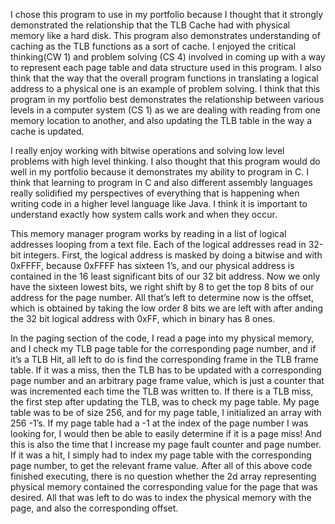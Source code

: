 
I chose this program to use in my portfolio because I thought that it strongly demonstrated the relationship that the TLB Cache had with physical memory like a hard disk. This program also demonstrates understanding of caching as the TLB functions as a sort of cache. I enjoyed the critical thinking(CW 1) and problem solving (CS 4) involved in coming up with a way to represent each page table and data structure used in this program. I also think that the way that the overall program functions in translating a logical address to a physical one is an example of problem solving. I think that this program in my portfolio best demonstrates the relationship between various levels in a computer system (CS 1) as we are dealing with reading from one memory location to another, and also updating the TLB table in the way a cache is updated.

I really enjoy working with bitwise operations and solving low level problems with high level thinking. I also thought that this program would do well in my portfolio because it demonstrates my ability to program in C. I think that learning to program in C and also different assembly languages really solidified my perspectives of everything that is happening when writing code in a higher level language like Java. I think it is important to understand exactly how system calls work and when they occur. 

This memory manager program works by reading in a list of logical addresses looping from a text file. Each of the logical addresses read in 32-bit integers. First, the logical address is masked by doing a bitwise and with 0xFFFF, because 0xFFFF has sixteen 1’s, and our physical address is contained in the 16 least significant bits of our 32 bit address. Now we only have the sixteen lowest bits, we right shift by 8 to get the top 8 bits of our address for the page number. All that’s left to determine now is the offset, which is obtained by taking the low order 8 bits we are left with after anding the 32 bit logical address with 0xFF, which in binary has 8 ones. 

In the paging section of the code, I read a page into my physical memory, and I check my TLB page table for the corresponding page number, and if it’s a TLB Hit, all left to do is find the corresponding frame in the TLB frame table. If it was a miss, then the TLB has to be updated with a corresponding page number and an arbitrary page frame value, which is just a counter that was incremented each time the TLB was written to. If there is a TLB miss, the first step after updating the TLB, was to check my page table. My page table was to be of size 256, and for my page table, I initialized an array with 256 -1’s. If my page table had a -1 at the index of the page number I was looking for, I would then be able to easily determine if it is a page miss! And this is also the time that I increase my page fault counter and page number. If it was a hit, I simply had to index my page table with the corresponding page number, to get the relevant frame value. After all of this above code finished executing, there is no question whether the 2d array representing physical memory contained the corresponding value for the page that was desired. All that was left to do was to index the physical memory with the page, and also the corresponding offset.
